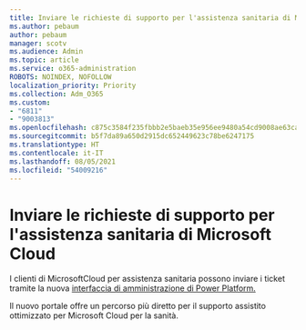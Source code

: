```yaml
---
title: Inviare le richieste di supporto per l'assistenza sanitaria di Microsoft Cloud
ms.author: pebaum
author: pebaum
manager: scotv
ms.audience: Admin
ms.topic: article
ms.service: o365-administration
ROBOTS: NOINDEX, NOFOLLOW
localization_priority: Priority
ms.collection: Adm_O365
ms.custom:
- "6811"
- "9003813"
ms.openlocfilehash: c875c3584f235fbbb2e5baeb35e956ee9480a54cd9008ae63ca648dc155de2bd
ms.sourcegitcommit: b5f7da89a650d2915dc652449623c78be6247175
ms.translationtype: HT
ms.contentlocale: it-IT
ms.lasthandoff: 08/05/2021
ms.locfileid: "54009216"
---
```

# <a name="submit-microsoft-cloud-for-healthcare-support-requests"></a>Inviare le richieste di supporto per l'assistenza sanitaria di Microsoft Cloud

I clienti di MicrosoftCloud per assistenza sanitaria possono inviare i ticket tramite la nuova [interfaccia di amministrazione di Power Platform.](https://admin.powerplatform.microsoft.com/support?newTicket&product=Flow)

Il nuovo portale offre un percorso più diretto per il supporto assistito ottimizzato per Microsoft Cloud per la sanità.
